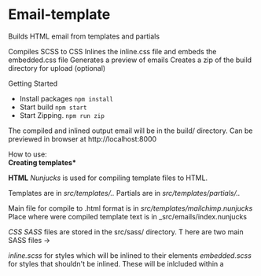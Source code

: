 # Email-template

Builds HTML email from templates and partials

Compiles SCSS to CSS
Inlines the inline.css file and embeds the embedded.css file
Generates a preview of emails
Creates a zip of the build directory for upload (optional)


Getting Started
- Install packages
`npm install`
- Start build
`npm start`
- Start Zipping.
`npm run zip`


The compiled and inlined output email will be in the build/ directory. 
Can be previewed in browser at http://localhost:8000



How to use: <br/>
<b>Creating templates*</b>

<b>HTML</b>
*Nunjucks* is used for compiling template files to HTML.

Templates are in _src/templates/.._ 
Partials      are in _src/templates/partials/.._

Main file for compile to .html format         is  in _src/templates/mailchimp.nunjucks_
Place where were compiled template text is  in _src/emails/index.nunjucks

*CSS*
*SASS* files are stored in the src/sass/ directory. T
here are two main SASS files ->

_inline.scss_ for styles which will be inlined to their elements
_embedded.scss_ for styles that shouldn't be inlined. These will be inlcluded within a <style> element in the <head>
